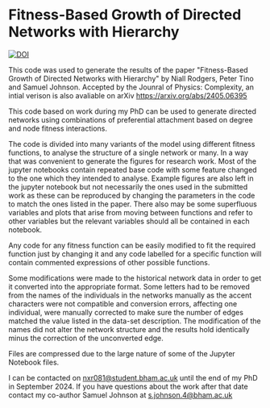 # Fitness-Based Growth of Directed Networks with Hierarchy

[![DOI](https://zenodo.org/badge/775540456.svg)](https://zenodo.org/doi/10.5281/zenodo.13378865)

This code was used to generate the results of the paper "Fitness-Based Growth of Directed Networks with Hierarchy" by Niall Rodgers, Peter Tino and Samuel Johnson. Accepted by the Jounral of Physics: Complexity, an intial verison is also avaliable on arXiv https://arxiv.org/abs/2405.06395


This code based on work during my PhD can be used to generate directed networks using combinations of preferential attachment based on degree and node fitness interactions. 

The code is divided into many variants of the model using different fitness functions, to analyse the structure of a single network or many. In a way that was convenient to generate the figures for research work. Most of the jupyter notebooks contain repeated base code with some feature changed to the one which they intended to analyse. Example figures are also left in the jupyter notebook but not necessarily the ones used in the submitted work as these can be reproduced by changing the parameters in the code to match the ones listed in the paper. There also may be some superfluous variables and plots that arise from moving between functions and refer to other variables but the relevant variables should all be contained in each notebook. 


Any code for any fitness function can be easily modified to fit the required function just by changing it and any code labelled for a specific function will contain commented expressions of other possible functions.


Some modifications were made to the historical network data in order to get it converted into the appropriate format. Some letters had to be removed from the names of the individuals in the networks manually as the accent characters were not compatible and conversion errors, affecting one individual, were manually corrected to make sure the number of edges matched the value listed in the data-set description. The modification of the names did not alter the network structure and the results hold identically minus the correction of the unconverted edge. 

Files are compressed due to the large nature of some of the Jupyter Notebook files.

I can be contacted on nxr081@student.bham.ac.uk until the end of my PhD in September 2024. If you have questions about the work after that date contact my co-author Samuel Johnson at s.johnson.4@bham.ac.uk 

